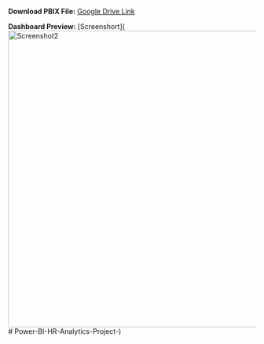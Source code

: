 **Download PBIX File:** [Google Drive Link](https://app.powerbi.com/groups/me/reports/563a9355-d2b3-4c1b-9827-c148a45aad5c/4139d721717b1d197103?experience=power-bi)

**Dashboard Preview:** [Screenshort](<img width="604" alt="Screenshot2 " src="https://github.com/user-attachments/assets/90d73082-1b6e-4140-aaad-46242a34f033" /># Power-BI-HR-Analytics-Project-)


